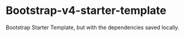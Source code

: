 # Bootstrap-v4-starter-template
Bootstrap Starter Template, but with the dependencies saved locally.